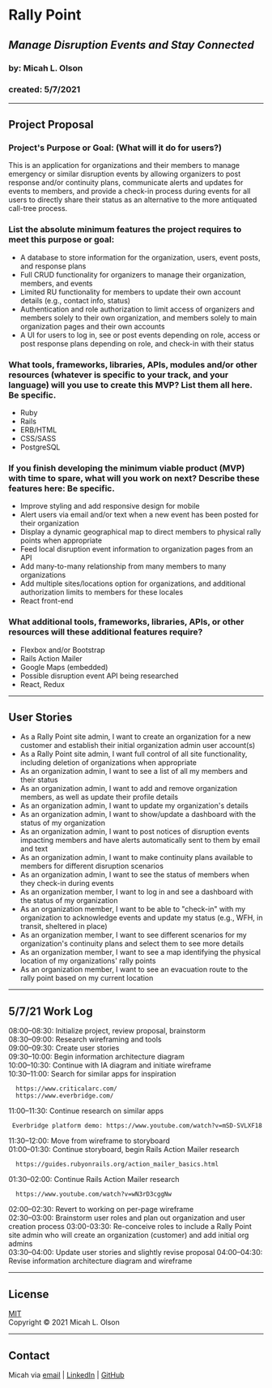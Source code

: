 # Rally Point
## _Manage Disruption Events and Stay Connected_
### by: Micah L. Olson
### created: 5/7/2021

---
## Project Proposal
### Project's Purpose or Goal: (What will it do for users?)
This is an application for organizations and their members to manage emergency or similar disruption events by allowing organizers to post response and/or continuity plans, communicate alerts and updates for events to members, and provide a check-in process during events for all users to directly share their status as an alternative to the more antiquated call-tree process.

### List the absolute minimum features the project requires to meet this purpose or goal:
* A database to store information for the organization, users, event posts, and response plans
* Full CRUD functionality for organizers to manage their organization, members, and events
* Limited RU functionality for members to update their own account details (e.g., contact info, status)
* Authentication and role authorization to limit access of organizers and members solely to their own organization, and members solely to main organization pages and their own accounts
* A UI for users to log in, see or post events depending on role, access or post response plans depending on role, and check-in with their status

### What tools, frameworks, libraries, APIs, modules and/or other resources (whatever is specific to your track, and your language) will you use to create this MVP? List them all here. Be specific.
* Ruby
* Rails
* ERB/HTML
* CSS/SASS
* PostgreSQL

### If you finish developing the minimum viable product (MVP) with time to spare, what will you work on next? Describe these features here: Be specific.
* Improve styling and add responsive design for mobile
* Alert users via email and/or text when a new event has been posted for their organization
* Display a dynamic geographical map to direct members to physical rally points when appropriate
* Feed local disruption event information to organization pages from an API
* Add many-to-many relationship from many members to many organizations
* Add multiple sites/locations option for organizations, and additional authorization limits to members for these locales
* React front-end

### What additional tools, frameworks, libraries, APIs, or other resources will these additional features require?
* Flexbox and/or Bootstrap
* Rails Action Mailer
* Google Maps (embedded)
* Possible disruption event API being researched
* React, Redux

--- 

## User Stories
* As a Rally Point site admin, I want to create an organization for a new customer and establish their initial organization admin user account(s) 
* As a Rally Point site admin, I want full control of all site functionality, including deletion of organizations when appropriate
* As an organization admin, I want to see a list of all my members and their status
* As an organization admin, I want to add and remove organization members, as well as update their profile details
* As an organization admin, I want to update my organization's details
* As an organization admin, I want to show/update a dashboard with the status of my organization
* As an organization admin, I want to post notices of disruption events impacting members and have alerts automatically sent to them by email and text
* As an organization admin, I want to make continuity plans available to members for different disruption scenarios
* As an organization admin, I want to see the status of members when they check-in during events
* As an organization member, I want to log in and see a dashboard with the status of my organization
* As an organization member, I want to be able to "check-in" with my organization to acknowledge events and update my status (e.g., WFH, in transit, sheltered in place)
* As an organization member, I want to see different scenarios for my organization's continuity plans and select them to see more details
* As an organization member, I want to see a map identifying the physical location of my organizations' rally points
* As an organization member, I want to see an evacuation route to the rally point based on my current location

---

## 5/7/21 Work Log
08:00–08:30: Initialize project, review proposal, brainstorm  
08:30–09:00: Research wireframing and tools  
09:00–09:30: Create user stories  
09:30–10:00: Begin information architecture diagram  
10:00–10:30: Continue with IA diagram and initiate wireframe  
10:30–11:00: Search for similar apps for inspiration  
```
  https://www.criticalarc.com/  
  https://www.everbridge.com/  
```
11:00–11:30: Continue research on similar apps  
 ``` 
  Everbridge platform demo: https://www.youtube.com/watch?v=mSD-SVLXF18  
```
11:30–12:00: Move from wireframe to storyboard  
01:00–01:30: Continue storyboard, begin Rails Action Mailer research  
```
  https://guides.rubyonrails.org/action_mailer_basics.html
```
01:30–02:00: Continue Rails Action Mailer research
```  
  https://www.youtube.com/watch?v=wN3rD3cggNw  
```
02:00–02:30: Revert to working on per-page wireframe   
02:30–03:00: Brainstorm user roles and plan out organization and user creation process
03:00-03:30: Re-conceive roles to include a Rally Point site admin who will create an organization (customer) and add initial org admins  
03:30–04:00: Update user stories and slightly revise proposal
04:00–04:30: Revise information architecture diagram and wireframe

---

## License
[MIT](https://choosealicense.com/licenses/mit/)  
Copyright &copy; 2021 Micah L. Olson  

---

## Contact
Micah via [email](mailto:micah.olson@protonmail.com) | [LinkedIn](https://www.linkedin.com/in/micah-lewis-olson/) | [GitHub](https://github.com/MicahOlson)
